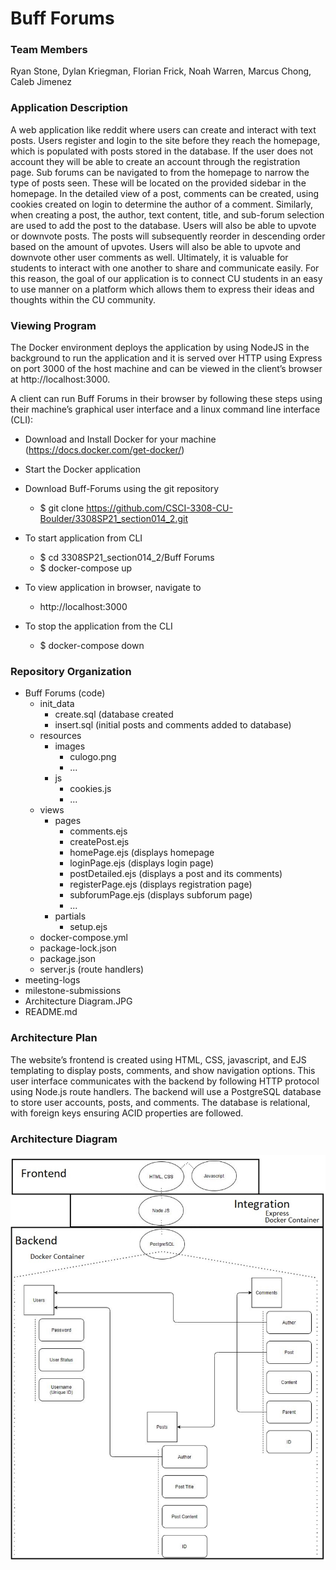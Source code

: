 # Buff Forums

### Team Members
Ryan Stone,
Dylan Kriegman,
Florian Frick,
Noah Warren,
Marcus Chong,
Caleb Jimenez

### Application Description
A web application like reddit where users can create and interact with text posts.
Users register and login to the site before they reach the homepage, which is populated with posts stored in the database.
If the user does not account they will be able to create an account through the registration page.
Sub forums can be navigated to from the homepage to narrow the type of posts seen.
These will be located on the provided sidebar in the homepage.
In the detailed view of a post, comments can be created, using cookies created on login to determine the author of a comment.
Similarly, when creating a post, the author, text content, title, and sub-forum selection are used to add the post to the database.
Users will also be able to upvote or downvote posts.
The posts will subsequently reorder in descending order based on the amount of upvotes.
Users will also be able to upvote and downvote other user comments as well.
Ultimately, it is valuable for students to interact with one another to share and communicate easily.
For this reason, the goal of our application is to connect CU students in an easy to use manner on a platform which allows them to express their ideas and thoughts within the CU community.

### Viewing Program
The Docker environment deploys the application by using NodeJS in the background to run the application and it is served over HTTP using Express on port 3000 of the host machine and can be viewed in the client’s browser at http://localhost:3000.

A client can run Buff Forums in their browser by following these steps using their machine’s graphical user interface and a linux command line interface (CLI):

* Download and Install Docker for your machine (https://docs.docker.com/get-docker/)

* Start the Docker application

* Download Buff-Forums using the git repository
  * $ git clone https://github.com/CSCI-3308-CU-Boulder/3308SP21_section014_2.git

* To start application from CLI
  * $ cd 3308SP21_section014_2/Buff Forums
  * $ docker-compose up

* To view application in browser, navigate to 
  * http://localhost:3000

* To stop the application from the CLI
  * $ docker-compose down

### Repository Organization
* Buff Forums (code)
  * init_data
    * create.sql (database created
    * insert.sql (initial posts and comments added to database)
  * resources
    * images
      * culogo.png
      * ...
    * js
      * cookies.js
      * ...
  * views
    * pages
      * comments.ejs
      * createPost.ejs
      * homePage.ejs (displays homepage
      * loginPage.ejs (displays login page)
      * postDetailed.ejs (displays a post and its comments)
      * registerPage.ejs (displays registration page)
      * subforumPage.ejs (displays subforum page)
      * ...
    * partials
      * setup.ejs
  * docker-compose.yml
  * package-lock.json
  * package.json
  * server.js (route handlers)
* meeting-logs
* milestone-submissions
* Architecture Diagram.JPG
* README.md

### Architecture Plan
The website’s frontend is created using HTML, CSS, javascript, and EJS templating to display posts, comments, and show navigation options.
This user interface communicates with the backend by following HTTP protocol using Node.js route handlers.
The backend will use a PostgreSQL database to store user accounts, posts, and comments. The database is relational, with foreign keys ensuring ACID properties are followed.

### Architecture Diagram
![Architecture Diagram](https://github.com/CSCI-3308-CU-Boulder/3308SP21_section014_2/blob/1fca83d33efaa0da43fa08665fe7485d671f0e98/Architecture%20Diagram.JPG)
